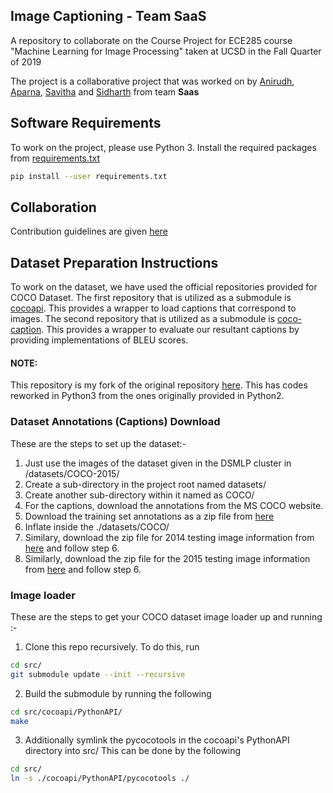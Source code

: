 ## Image Captioning - Team SaaS
A repository to collaborate on the Course Project for ECE285 course "Machine Learning for Image Processing" taken at UCSD in the Fall Quarter of 2019

The project is a collaborative project that was worked on by [Anirudh](https://github.com/Anirudh-Swaminathan), [Aparna](https://github.com/aparna9625), [Savitha](https://github.com/savitha0602) and [Sidharth](https://github.com/Sidharth2905) from team **Saas**

## Software Requirements
To work on the project, please use Python 3.
Install the required packages from [requirements.txt](./requirements.txt)
```bash
pip install --user requirements.txt
```

## Collaboration
Contribution guidelines are given [here](./CONTRIBUTING.md)

## Dataset Preparation Instructions

To work on the dataset, we have used the official repositories provided for COCO Dataset.
The first repository that is utilized as a submodule is [cocoapi](https://github.com/cocodataset/cocoapi/tree/636becdc73d54283b3aac6d4ec363cffbb6f9b20). This provides a wrapper to load captions that correspond to images.
The second repository that is utilized as a submodule is [coco-caption](https://github.com/Anirudh-Swaminathan/coco-caption/tree/c5ffd796caca13de757967317ba364d7d91e3a2f). This provides a wrapper to evaluate our resultant captions by providing implementations of BLEU scores.
#### NOTE:
This repository is my fork of the original repository [here](https://github.com/tylin/coco-caption). This has codes reworked in Python3 from the ones originally provided in Python2.

### Dataset Annotations (Captions) Download
These are the steps to set up the dataset:-
1. Just use the images of the dataset given in the DSMLP cluster in /datasets/COCO-2015/
2. Create a sub-directory in the project root named datasets/
3. Create another sub-directory within it named as COCO/
4. For the captions, download the annotations from the MS COCO website.
5. Download the training set annotations as a zip file from [here](http://images.cocodataset.org/annotations/annotations_trainval2014.zip)
6. Inflate inside the ./datasets/COCO/
7. Similary, download the zip file for 2014 testing image information from [here](http://images.cocodataset.org/annotations/image_info_test2014.zip) and follow step 6.
8. Similarly, download the zip file for the 2015 testing image information from [here](http://images.cocodataset.org/annotations/image_info_test2015.zip) and follow step 6.

### Image loader
These are the steps to get your COCO dataset image loader up and running :-

1. Clone this repo recursively.
To do this, run
```bash
cd src/
git submodule update --init --recursive
```
2. Build the submodule by running the following
```bash
cd src/cocoapi/PythonAPI/
make
```
3. Additionally symlink the pycocotools in the cocoapi's PythonAPI directory into src/
This can be done by the following
```bash
cd src/
ln -s ./cocoapi/PythonAPI/pycocotools ./
``` 

